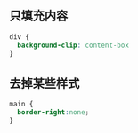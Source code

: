 ## 只填充内容

```css
div {
  background-clip: content-box
}
```



## 去掉某些样式

```css
main {
  border-right:none;
}
```


